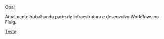 Opa! 

Atualmente trabalhando parte de infraestrutura e desenvolvo Workflows no Fluig.

<div>
  <a href="https://github.com/DvnielVzevedo">Teste</a>
</div>




<!--
**DvnielVzevedo/DvnielVzevedo** is a ✨ _special_ ✨ repository because its `README.md` (this file) appears on your GitHub profile.

Here are some ideas to get you started:

- 🔭 I’m currently working on ...
- 🌱 I’m currently learning ...
- 👯 I’m looking to collaborate on ...
- 🤔 I’m looking for help with ...
- 💬 Ask me about ...
- 📫 How to reach me: ...
- 😄 Pronouns: ...
- ⚡ Fun fact: ...
-->
